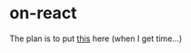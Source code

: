 # on-react
The plan is to put [this](https://www.freecodecamp.org/news/the-react-cheatsheet/) here (when I get time...)
